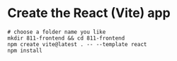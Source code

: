 # Create the React (Vite) app
```
# choose a folder name you like
mkdir 811-frontend && cd 811-frontend
npm create vite@latest . -- --template react
npm install
```

